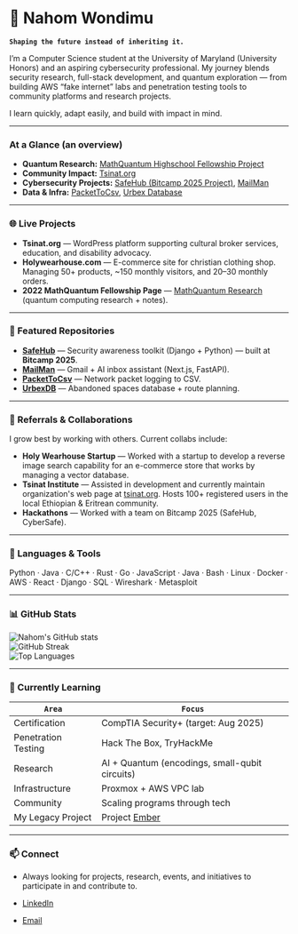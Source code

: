 # 🔭 Nahom Wondimu  

**`Shaping the future instead of inheriting it.`**

I’m a Computer Science student at the University of Maryland (University Honors) and an aspiring cybersecurity professional. My journey blends security research, full-stack development, and quantum exploration — from building AWS “fake internet” labs and penetration testing tools to community platforms and research projects.  

I learn quickly, adapt easily, and build with impact in mind.  

---

### At a Glance (an overview) 
- **Quantum Research:** [MathQuantum Highschool Fellowship Project](https://nahomwondimu.github.io/mathquantumproject/) 
- **Community Impact:** [Tsinat.org](https://tsinat.org) 
- **Cybersecurity Projects:** [SafeHub (Bitcamp 2025 Project)](https://github.com/NahomWondimu/SafeHub), [MailMan](https://github.com/NahomWondimu/MailManManager)  
- **Data & Infra:** [PacketToCsv](https://github.com/NahomWondimu/PacketToCsv), [Urbex Database](https://github.com/NahomWondimu/UrbexDBApp)  

---

### 🌐 Live Projects  
- **Tsinat.org** — WordPress platform supporting cultural broker services, education, and disability advocacy.
- **Holywearhouse.com** — E-commerce site for christian clothing shop. Managing 50+ products, ~150 monthly visitors, and 20–30 monthly orders.  
- **2022 MathQuantum Fellowship Page** — [MathQuantum Research](https://nahomwondimu.github.io/mathquantumproject/) (quantum computing research + notes).  

---

### 🚀 Featured Repositories  
- **[SafeHub](https://github.com/NahomWondimu/SafeHub)** — Security awareness toolkit (Django + Python) — built at **Bitcamp 2025**.  
- **[MailMan](https://github.com/NahomWondimu/MailManManager)** — Gmail + AI inbox assistant (Next.js, FastAPI).  
- **[PacketToCsv](https://github.com/NahomWondimu/PacketToCsv)** — Network packet logging to CSV.  
- **[UrbexDB](https://github.com/NahomWondimu/UrbexDBApp)** — Abandoned spaces database + route planning.  

---

### 🤝 Referrals & Collaborations  
I grow best by working with others. Current collabs include:  
- **Holy Wearhouse Startup** — Worked with a startup to develop a reverse image search capability for an e-commerce store that works by managing a vector database.
- **Tsinat Institute** — Assisted in development and currently maintain organization's web page at [tsinat.org](https://tsinat.org). Hosts 100+ registered users in the local Ethiopian & Eritrean community.   
- **Hackathons** — Worked with a team on Bitcamp 2025 (SafeHub, CyberSafe).  

---

### 🧰 Languages & Tools  
Python · Java · C/C++ · Rust · Go · JavaScript · Java · Bash · Linux · Docker · AWS · React · Django · SQL · Wireshark · Metasploit  

---

### 📊 GitHub Stats  
![Nahom's GitHub stats](https://github-readme-stats.vercel.app/api?username=NahomWondimu&show_icons=true&theme=gruvbox)  
![GitHub Streak](https://streak-stats.demolab.com?user=NahomWondimu&theme=gruvbox&border_radius=4.5)  
![Top Languages](https://github-readme-stats.vercel.app/api/top-langs/?username=NahomWondimu&layout=compact&theme=gruvbox)  

---

### 🌱 Currently Learning  
| `Area` | `Focus` |
|---|---|
| Certification | CompTIA Security+ (target: Aug 2025) |
| Penetration Testing | Hack The Box, TryHackMe |
| Research | AI + Quantum (encodings, small-qubit circuits) |
| Infrastructure | Proxmox + AWS VPC lab |
| Community | Scaling programs through tech |
| My Legacy Project | Project [Ember](https://github.com/nahomwondimu/Ember) |

---

### 📫 Connect
- Always looking for projects, research, events, and initiatives to participate in and contribute to.

- [LinkedIn](https://www.linkedin.com/in/nahomwondimu/)  
- [Email](mailto:imwondimu@gmail.com)  
